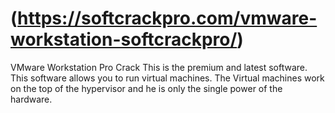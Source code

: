 # (https://softcrackpro.com/vmware-workstation-softcrackpro/)
VMware Workstation Pro Crack  This is the premium and latest software. This software allows you to run virtual machines. The Virtual machines work on the top of the hypervisor and he is only the single power of the hardware. 
